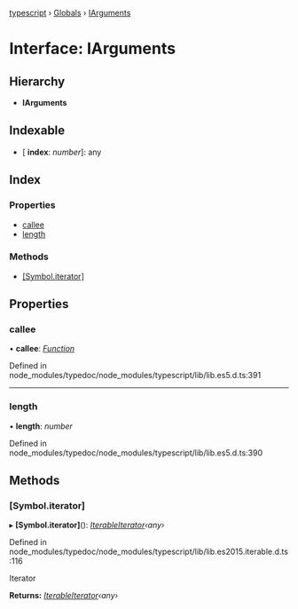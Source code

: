 [typescript](../README.md) › [Globals](../globals.md) › [IArguments](iarguments.md)

# Interface: IArguments

## Hierarchy

* **IArguments**

## Indexable

* \[ **index**: *number*\]: any

## Index

### Properties

* [callee](iarguments.md#callee)
* [length](iarguments.md#length)

### Methods

* [[Symbol.iterator]](iarguments.md#[symbol.iterator])

## Properties

###  callee

• **callee**: *[Function](function.md)*

Defined in node_modules/typedoc/node_modules/typescript/lib/lib.es5.d.ts:391

___

###  length

• **length**: *number*

Defined in node_modules/typedoc/node_modules/typescript/lib/lib.es5.d.ts:390

## Methods

###  [Symbol.iterator]

▸ **[Symbol.iterator]**(): *[IterableIterator](iterableiterator.md)‹any›*

Defined in node_modules/typedoc/node_modules/typescript/lib/lib.es2015.iterable.d.ts:116

Iterator

**Returns:** *[IterableIterator](iterableiterator.md)‹any›*

